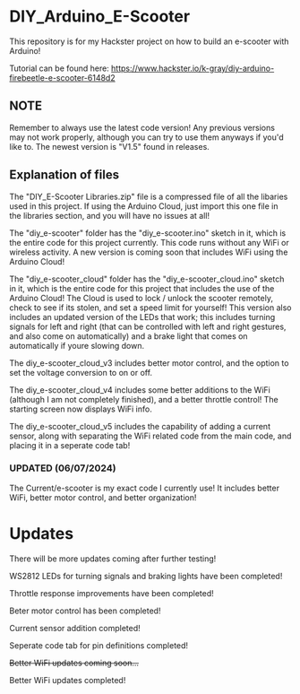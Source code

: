 # DIY_Arduino_E-Scooter
This repository is for my Hackster project on how to build an e-scooter with Arduino!

Tutorial can be found here:
https://www.hackster.io/k-gray/diy-arduino-firebeetle-e-scooter-6148d2

## NOTE

Remember to always use the latest code version!  Any previous versions may not work properly, although you can try to use them anyways if you'd like to.  The newest version is "V1.5" found in releases.

## Explanation of files

The "DIY_E-Scooter Libraries.zip" file is a compressed file of all the libaries used in this project.  If using the Arduino Cloud, just import this one file in the libraries section, and you will have no issues at all!

The "diy_e-scooter" folder has the "diy_e-scooter.ino" sketch in it, which is the entire code for this project currently.  This code runs without any WiFi or wireless activity.  A new version is coming soon that includes WiFi using the Arduino Cloud!

The "diy_e-scooter_cloud" folder has the "diy_e-scooter_cloud.ino" sketch in it, which is the entire code for this project that includes the use of the Arduino Cloud!  The Cloud is used to lock / unlock the scooter remotely, check to see if its stolen, and set a speed limit for yourself!  This version also includes an updated version of the LEDs that work; this includes turning signals for left and right (that can be controlled with left and right gestures, and also come on automatically) and a brake light that comes on automatically if youre slowing down.

The diy_e-scooter_cloud_v3 includes better motor control, and the option to set the voltage conversion to on or off.

The diy_e-scooter_cloud_v4 includes some better additions to the WiFi (although I am not completely finished), and a better throttle control!  The starting screen now displays WiFi info.

The diy_e-scooter_cloud_v5 includes the capability of adding a current sensor, along with separating the WiFi related code from the main code, and placing it in a seperate code tab!

### UPDATED (06/07/2024)

The Current/e-scooter is my exact code I currently use!  It includes better WiFi, better motor control, and better organization!

# Updates
There will be more updates coming after further testing!

WS2812 LEDs for turning signals and braking lights have been completed!

Throttle response improvements have been completed!

Beter motor control has been completed!

Current sensor addition completed!

Seperate code tab for pin definitions completed!

~~Better WiFi updates coming soon...~~

Better WiFi updates completed!
